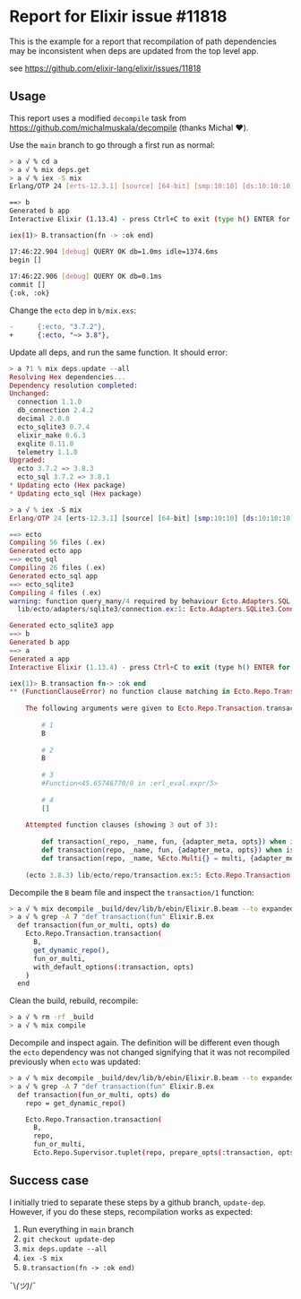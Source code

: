 # Report for Elixir issue #11818

This is the example for a report that recompilation of path dependencies may
be inconsistent when deps are updated from the top level app.

see https://github.com/elixir-lang/elixir/issues/11818

## Usage

This report uses a modified `decompile` task from https://github.com/michalmuskala/decompile
(thanks Michal :heart:).

Use the `main` branch to go through a first run as normal:

```sh
> a √ % cd a                                                                                             
> a √ % mix deps.get                                                                                             
> a √ % iex -S mix                                                                                             
Erlang/OTP 24 [erts-12.3.1] [source] [64-bit] [smp:10:10] [ds:10:10:10] [async-threads:1]

==> b
Generated b app
Interactive Elixir (1.13.4) - press Ctrl+C to exit (type h() ENTER for help)

iex(1)> B.transaction(fn -> :ok end)

17:46:22.904 [debug] QUERY OK db=1.0ms idle=1374.6ms
begin []
 
17:46:22.906 [debug] QUERY OK db=0.1ms
commit []
{:ok, :ok}
```

Change the `ecto` dep in `b/mix.exs`:

```diff
-      {:ecto, "3.7.2"},
+      {:ecto, "~> 3.8"},
```

Update all deps, and run the same function.
It should error:

```elixir
> a ?1 % mix deps.update --all
Resolving Hex dependencies...
Dependency resolution completed:
Unchanged:
  connection 1.1.0
  db_connection 2.4.2
  decimal 2.0.0
  ecto_sqlite3 0.7.4
  elixir_make 0.6.3
  exqlite 0.11.0
  telemetry 1.1.0
Upgraded:
  ecto 3.7.2 => 3.8.3
  ecto_sql 3.7.2 => 3.8.1
* Updating ecto (Hex package)
* Updating ecto_sql (Hex package)

> a √ % iex -S mix
Erlang/OTP 24 [erts-12.3.1] [source] [64-bit] [smp:10:10] [ds:10:10:10] [async-threads:1]

==> ecto
Compiling 56 files (.ex)
Generated ecto app
==> ecto_sql
Compiling 26 files (.ex)
Generated ecto_sql app
==> ecto_sqlite3
Compiling 4 files (.ex)
warning: function query_many/4 required by behaviour Ecto.Adapters.SQL.Connection is not implemented (in module Ecto.Adapters.SQLite3.Connection)
  lib/ecto/adapters/sqlite3/connection.ex:1: Ecto.Adapters.SQLite3.Connection (module)

Generated ecto_sqlite3 app
==> b
Generated b app
==> a
Generated a app
Interactive Elixir (1.13.4) - press Ctrl+C to exit (type h() ENTER for help)

iex(1)> B.transaction fn-> :ok end
** (FunctionClauseError) no function clause matching in Ecto.Repo.Transaction.transaction/4    
    
    The following arguments were given to Ecto.Repo.Transaction.transaction/4:
    
        # 1
        B
    
        # 2 
        B
    
        # 3
        #Function<45.65746770/0 in :erl_eval.expr/5>
    
        # 4
        []
    
    Attempted function clauses (showing 3 out of 3):
    
        def transaction(_repo, _name, fun, {adapter_meta, opts}) when is_function(fun, 0)
        def transaction(repo, _name, fun, {adapter_meta, opts}) when is_function(fun, 1)
        def transaction(repo, _name, %Ecto.Multi{} = multi, {adapter_meta, opts})
    
    (ecto 3.8.3) lib/ecto/repo/transaction.ex:5: Ecto.Repo.Transaction.transaction/4
```

Decompile the `B` beam file and inspect the `transaction/1` function:

```sh
> a √ % mix decompile _build/dev/lib/b/ebin/Elixir.B.beam --to expanded
> a √ % grep -A 7 "def transaction(fun" Elixir.B.ex
  def transaction(fun_or_multi, opts) do
    Ecto.Repo.Transaction.transaction(
      B,
      get_dynamic_repo(),
      fun_or_multi,
      with_default_options(:transaction, opts)
    )
  end
```

Clean the build, rebuild, recompile:

```sh
> a √ % rm -rf _build
> a √ % mix compile 
```

Decompile and inspect again. The definition will be different even though
the `ecto` dependency was not changed signifying that it was not recompiled
previously when `ecto` was updated:

```sh
> a √ % mix decompile _build/dev/lib/b/ebin/Elixir.B.beam --to expanded
> a √ % grep -A 7 "def transaction(fun" Elixir.B.ex                    
  def transaction(fun_or_multi, opts) do
    repo = get_dynamic_repo()

    Ecto.Repo.Transaction.transaction(
      B,
      repo,
      fun_or_multi,
      Ecto.Repo.Supervisor.tuplet(repo, prepare_opts(:transaction, opts))
```

## Success case

I initially tried to separate these steps by a github branch, `update-dep`.
However, if you do these steps, recompilation works as expected:

1. Run everything in `main` branch
2. `git checkout update-dep`
3. `mix deps.update --all`
4. `iex -S mix`
5. `B.transaction(fn -> :ok end)`

¯\\_(ツ)_/¯ 
